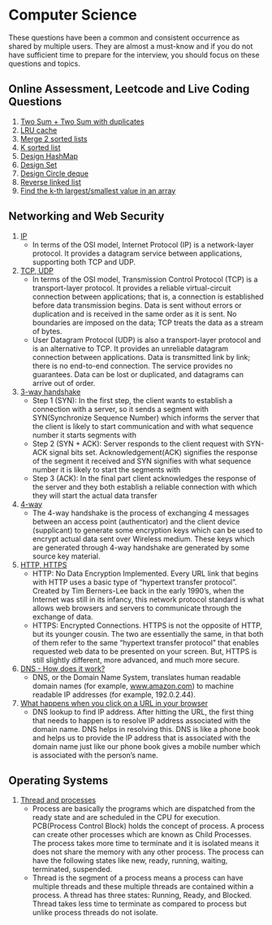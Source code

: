 # Computer Science

These questions have been a common and consistent occurrence as shared by multiple users. They are almost a must-know and if you do not have sufficient time to prepare for the interview, you should focus on these questions and topics.

## Online Assessment, Leetcode and Live Coding Questions

1. [Two Sum + Two Sum with duplicates](https://leetcode.com/problems/two-sum/)
2. [LRU cache](https://leetcode.com/problems/lru-cache/)
3. [Merge 2 sorted lists](https://leetcode.com/problems/merge-two-sorted-lists/)
4. [K sorted list](https://leetcode.com/problems/merge-k-sorted-lists/)
5. [Design HashMap](https://leetcode.com/problems/design-hashmap/)
6. [Design Set](https://leetcode.com/problems/design-hashset/)
7. [Design Circle deque](https://leetcode.com/problems/design-circular-deque/)
8. [Reverse linked list](https://leetcode.com/problems/reverse-linked-list/)
9. [Find the k-th largest/smallest value in an array](https://leetcode.com/problems/kth-largest-element-in-an-array/)

## Networking and Web Security

1. [IP](https://www.ibm.com/docs/en/zos/2.2.0?topic=internets-tcpip-tcp-udp-ip-protocols)
   - In terms of the OSI model, Internet Protocol (IP) is a network-layer protocol. It provides a datagram service between applications, supporting both TCP and UDP.
2. [TCP, UDP](https://www.geeksforgeeks.org/differences-between-tcp-and-udp/)
   - In terms of the OSI model, Transmission Control Protocol (TCP) is a transport-layer protocol. It provides a reliable virtual-circuit connection between applications; that is, a connection is established before data transmission begins. Data is sent without errors or duplication and is received in the same order as it is sent. No boundaries are imposed on the data; TCP treats the data as a stream of bytes.
   - User Datagram Protocol (UDP) is also a transport-layer protocol and is an alternative to TCP. It provides an unreliable datagram connection between applications. Data is transmitted link by link; there is no end-to-end connection. The service provides no guarantees. Data can be lost or duplicated, and datagrams can arrive out of order.
3. [3-way handshake](https://www.geeksforgeeks.org/tcp-3-way-handshake-process/)
   - Step 1 (SYN): In the first step, the client wants to establish a connection with a server, so it sends a segment with SYN(Synchronize Sequence Number) which informs the server that the client is likely to start communication and with what sequence number it starts segments with
   - Step 2 (SYN + ACK): Server responds to the client request with SYN-ACK signal bits set. Acknowledgement(ACK) signifies the response of the segment it received and SYN signifies with what sequence number it is likely to start the segments with
   - Step 3 (ACK): In the final part client acknowledges the response of the server and they both establish a reliable connection with which they will start the actual data transfer
4. [4-way](https://www.wifi-professionals.com/2019/01/4-way-handshake)
   - The 4-way handshake is the process of exchanging 4 messages between an access point (authenticator) and the client device (supplicant) to generate some encryption keys which can be used to encrypt actual data sent over Wireless medium. These keys which are generated through 4-way handshake are generated by some source key material.
5. [HTTP, HTTPS](https://www.globalsign.com/en/blog/the-difference-between-http-and-https)
   - HTTP: No Data Encryption Implemented. Every URL link that begins with HTTP uses a basic type of “hypertext transfer protocol”. Created by Tim Berners-Lee back in the early 1990’s, when the Internet was still in its infancy, this network protocol standard is what allows web browsers and servers to communicate through the exchange of data.
   - HTTPS: Encrypted Connections. HTTPS is not the opposite of HTTP, but its younger cousin. The two are essentially the same, in that both of them refer to the same “hypertext transfer protocol” that enables requested web data to be presented on your screen. But, HTTPS is still slightly different, more advanced, and much more secure.
6. [DNS - How does it work?](https://aws.amazon.com/route53/what-is-dns/)
   - DNS, or the Domain Name System, translates human readable domain names (for example, www.amazon.com) to machine readable IP addresses (for example, 192.0.2.44).
7. [What happens when you click on a URL in your browser](https://www.freecodecamp.org/news/what-happens-when-you-hit-url-in-your-browser/)
   - DNS lookup to find IP address. After hitting the URL, the first thing that needs to happen is to resolve IP address associated with the domain name. DNS helps in resolving this. DNS is like a phone book and helps us to provide the IP address that is associated with the domain name just like our phone book gives a mobile number which is associated with the person’s name.

## Operating Systems

1. [Thread and processes](https://www.geeksforgeeks.org/difference-between-process-and-thread/)
   - Process are basically the programs which are dispatched from the ready state and are scheduled in the CPU for execution. PCB(Process Control Block) holds the concept of process. A process can create other processes which are known as Child Processes. The process takes more time to terminate and it is isolated means it does not share the memory with any other process. The process can have the following states like new, ready, running, waiting, terminated, suspended.
   - Thread is the segment of a process means a process can have multiple threads and these multiple threads are contained within a process. A thread has three states: Running, Ready, and Blocked. Thread takes less time to terminate as compared to process but unlike process threads do not isolate.
